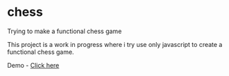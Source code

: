 # chess
Trying to make a functional chess game

This project is a work in progress where i try use only javascript to create a functional  chess game.


Demo - <a href="https://selvarajrajkanna.github.io/chess">Click here </a>
